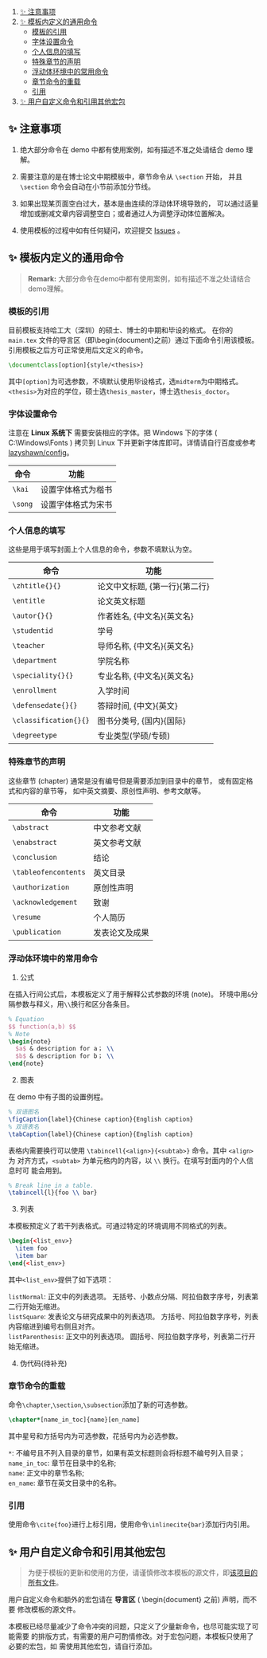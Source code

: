 1. [✨ 注意事项](#✨-注意事项)
1. [✨ 模板内定义的通用命令](#✨-模板内定义的通用命令)
    * [模板的引用](#模板的引用)
    * [字体设置命令](#字体设置命令)
    * [个人信息的填写](#个人信息的填写)
    * [特殊章节的声明](#特殊章节的声明)
    * [浮动体环境中的常用命令](#浮动体环境中的常用命令)
    * [章节命令的重载](#章节命令的重载)
    * [引用](#引用)
1. [✨ 用户自定义命令和引用其他宏包](#✨-用户自定义命令和引用其他宏包)


## ✨ 注意事项
1. 绝大部分命令在 demo 中都有使用案例，如有描述不准之处请结合 demo 理解。

1. 需要注意的是在博士论文中期模板中，章节命令从 `\section` 开始，
并且 `\section` 命令会自动在小节前添加分节线。

1. 如果出现某页面空白过大，基本是由连续的浮动体环境导致的，
可以通过适量增加或删减文章内容调整空白；或者通过人为调整浮动体位置解决。

1. 使用模板的过程中如有任何疑问，欢迎提交
[Issues](https://github.com/lazyshawn/hitszthesis/issues) 。

## ✨ 模板内定义的通用命令
> **Remark:** 大部分命令在demo中都有使用案例，如有描述不准之处请结合demo理解。

### 模板的引用
目前模板支持哈工大（深圳）的硕士、博士的中期和毕设的格式。
在你的 `main.tex` 文件的导言区（即\begin{document}之前）通过下面命令引用该模板。
引用模板之后方可正常使用后文定义的命令。
```tex
\documentclass[option]{style/<thesis>}
```
其中`[option]`为可选参数，不填默认使用毕设格式，选`midterm`为中期格式。
`<thesis>`为对应的学位，硕士选`thesis_master`，博士选`thesis_doctor`。

### 字体设置命令
注意在 **Linux 系统下** 需要安装相应的字体。把 Windows 下的字体 ( C:\Windows\Fonts ) 
拷贝到 Linux 下并更新字体库即可。详情请自行百度或参考
[lazyshawn/config](https://github.com/lazyshawn/config/blob/master/TODOs.md#字体配置)。

| 命令    | 功能               |
| ---     | ---                |
| `\kai`  | 设置字体格式为楷书 |
| `\song` | 设置字体格式为宋书 |


### 个人信息的填写
这些是用于填写封面上个人信息的命令，参数不填默认为空。

| 命令                  | 功能                           |
| ---                   | ---                            |
| `\zhtitle{}{}`        | 论文中文标题, {第一行}{第二行} |
| `\entitle`            | 论文英文标题                   |
| `\autor{}{}`          | 作者姓名, {中文名}{英文名}     |
| `\studentid`          | 学号                           |
| `\teacher`            | 导师名称, {中文名}{英文名}     |
| `\department`         | 学院名称                       |
| `\speciality{}{}`     | 专业名称, {中文名}{英文名}     |
| `\enrollment`         | 入学时间                       |
| `\defensedate{}{}`    | 答辩时间, {中文}{英文}         |
| `\classification{}{}` | 图书分类号, {国内}{国际}       |
| `\degreetype`         | 专业类型(学硕/专硕)            |



### 特殊章节的声明
这些章节 (chapter) 通常是没有编号但是需要添加到目录中的章节，
或有固定格式和内容的章节等，
如中英文摘要、原创性声明、参考文献等。

| 命令                 | 功能           |
| ---                  | ---            |
| `\abstract`          | 中文参考文献   |
| `\enabstract`        | 英文参考文献   |
| `\conclusion`        | 结论           |
| `\tableofencontents` | 英文目录       |
| `\authorization`     | 原创性声明     |
| `\acknowledgement`   | 致谢           |
| `\resume`            | 个人简历       |
| `\publication`       | 发表论文及成果 |


### 浮动体环境中的常用命令
1. 公式  

在插入行间公式后，本模板定义了用于解释公式参数的环境 (note)。
环境中用`&`分隔参数与释义，用`\\`换行和区分各条目。
```tex
% Equation
$$ function(a,b) $$
% Note
\begin{note}
  $a$ & description for a； \\
  $b$ & description for b； \\
\end{note}
```

2. 图表

在 demo 中有子图的设置例程。
```tex
% 双语图名
\figCaption{label}{Chinese caption}{English caption}
% 双语表名
\tabCaption{label}{Chinese caption}{English caption}
```

表格内需要换行可以使用 `\tabincell{<align>}{<subtab>}` 命令。其中 `<align>` 为
对齐方式，`<subtab>` 为单元格内的内容，以 `\\` 换行。在填写封面内的个人信息时可
能会用到。
```tex
% Break line in a table.
\tabincell{l}{foo \\ bar}
```


3. 列表

本模板预定义了若干列表格式。可通过特定的环境调用不同格式的列表。
```tex
\begin{<list_env>}
  \item foo
  \item bar
\end{<list_env>}
```
其中`<list_env>`提供了如下选项：  

`listNormal`: 正文中的列表选项。
无括号、小数点分隔、阿拉伯数字序号，列表第二行开始无缩进。  
`listSquare`: 发表论文与研究成果中的列表选项。
方括号、阿拉伯数字序号，列表内容缩进到编号右侧且对齐。  
`listParenthesis`: 正文中的列表选项。
圆括号、阿拉伯数字序号，列表第二行开始无缩进。  


4. 伪代码(待补充)

### 章节命令的重载
命令`\chapter`,`\section`,`\subsection`添加了新的可选参数。
```tex
\chapter*[name_in_toc]{name}[en_name]
```
其中星号和方括号内为可选参数，花括号内为必选参数。  

`*`: 不编号且不列入目录的章节，如果有英文标题则会将标题不编号列入目录；  
`name_in_toc`: 章节在目录中的名称;  
`name`: 正文中的章节名称;  
`en_name`: 章节在英文目录中的名称。  

### 引用
使用命令`\cite{foo}`进行上标引用，使用命令`\inlinecite{bar}`添加行内引用。


## ✨ 用户自定义命令和引用其他宏包
> 为便于模板的更新和使用的方便，请谨慎修改本模板的源文件，即[该项目的所有文件](
https://github.com/lazyshawn/hitszthesis)。

用户自定义命令和额外的宏包请在 **导言区** ( \begin{document} 之前) 声明，而不要
修改模板的源文件。

本模板已经尽量减少了命令冲突的问题，只定义了少量新命令，也尽可能实现了可能需要
的排版方式，有需要的用户可酌情修改。对于宏包问题，本模板只使用了必要的宏包，如
需使用其他宏包，请自行添加。

